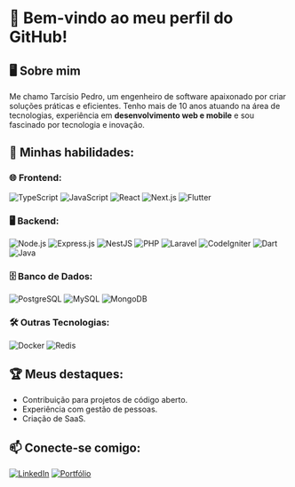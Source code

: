 # 🌟 Bem-vindo ao meu perfil do GitHub!

## 🖥️ Sobre mim
Me chamo Tarcísio Pedro, um engenheiro de software apaixonado por criar soluções práticas e eficientes. Tenho mais de 10 anos atuando na área de tecnologias, experiência em **desenvolvimento web e mobile** e sou fascinado por tecnologia e inovação.

## 🚀 Minhas habilidades:

### 🌐 **Frontend**:
![TypeScript](https://img.shields.io/badge/-TypeScript-007ACC?logo=typescript&logoColor=white&style=flat-square)
![JavaScript](https://img.shields.io/badge/-JavaScript-F7DF1E?logo=javascript&logoColor=black&style=flat-square)
![React](https://img.shields.io/badge/-React-61DAFB?logo=react&logoColor=white&style=flat-square)
![Next.js](https://img.shields.io/badge/-Next.js-000000?logo=nextdotjs&logoColor=white&style=flat-square)
![Flutter](https://img.shields.io/badge/-Flutter-02569B?logo=flutter&logoColor=white&style=flat-square)

### 🖥️ **Backend**:
![Node.js](https://img.shields.io/badge/-Node.js-339933?logo=nodedotjs&logoColor=white&style=flat-square)
![Express.js](https://img.shields.io/badge/-Express.js-000000?logo=express&logoColor=white&style=flat-square)
![NestJS](https://img.shields.io/badge/-NestJS-E0234E?logo=nestjs&logoColor=white&style=flat-square)
![PHP](https://img.shields.io/badge/-PHP-777BB4?logo=php&logoColor=white&style=flat-square)
![Laravel](https://img.shields.io/badge/-Laravel-FF2D20?logo=laravel&logoColor=white&style=flat-square)
![CodeIgniter](https://img.shields.io/badge/-CodeIgniter-DD4814?logo=codeigniter&logoColor=white&style=flat-square)
![Dart](https://img.shields.io/badge/-Dart-0175C2?logo=dart&logoColor=white&style=flat-square)
![Java](https://img.shields.io/badge/-Java-007396?logo=java&logoColor=white&style=flat-square)

### 🗄️ **Banco de Dados**:
![PostgreSQL](https://img.shields.io/badge/-PostgreSQL-4169E1?logo=postgresql&logoColor=white&style=flat-square)
![MySQL](https://img.shields.io/badge/-MySQL-4479A1?logo=mysql&logoColor=white&style=flat-square)
![MongoDB](https://img.shields.io/badge/-MongoDB-47A248?logo=mongodb&logoColor=white&style=flat-square)

### 🛠️ **Outras Tecnologias**:
![Docker](https://img.shields.io/badge/-Docker-2496ED?logo=docker&logoColor=white&style=flat-square)
![Redis](https://img.shields.io/badge/-Redis-DC382D?logo=redis&logoColor=white&style=flat-square)

## 🏆 Meus destaques:
- Contribuição para projetos de código aberto.  
- Experiência com gestão de pessoas.  
- Criação de SaaS.

## 📫 Conecte-se comigo:
[![LinkedIn](https://img.shields.io/badge/-LinkedIn-blue?logo=linkedin&logoColor=white&style=flat-square)](https://www.linkedin.com/in/tarcisiopgs)
[![Portfólio](https://img.shields.io/badge/-Portfólio-4CAF50?logo=web&logoColor=white&style=flat-square)](https://seu-portfolio.com)
